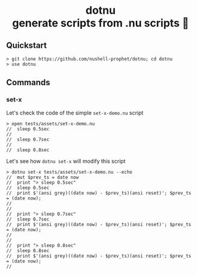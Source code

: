 <h1 align="center">dotnu<br>generate scripts from .nu scripts ﻿🤯</h1>

## Quickstart

```nushell no-run
> git clone https://github.com/nushell-prophet/dotnu; cd dotnu
> use dotnu
```

## Commands

### set-x

Let's check the code of the simple `set-x-demo.nu` script

```nushell indent-output
> open tests/assets/set-x-demo.nu
//  sleep 0.5sec
//
//  sleep 0.7sec
//
//  sleep 0.8sec
```

Let's see how `dotnu set-x` will modify this script

```nushell indent-output
> dotnu set-x tests/assets/set-x-demo.nu --echo
//  mut $prev_ts = date now
//  print "> sleep 0.5sec"
//  sleep 0.5sec
//  print $'(ansi grey)((date now) - $prev_ts)(ansi reset)'; $prev_ts = (date now);
//
//
//  print "> sleep 0.7sec"
//  sleep 0.7sec
//  print $'(ansi grey)((date now) - $prev_ts)(ansi reset)'; $prev_ts = (date now);
//
//
//  print "> sleep 0.8sec"
//  sleep 0.8sec
//  print $'(ansi grey)((date now) - $prev_ts)(ansi reset)'; $prev_ts = (date now);
//
```

